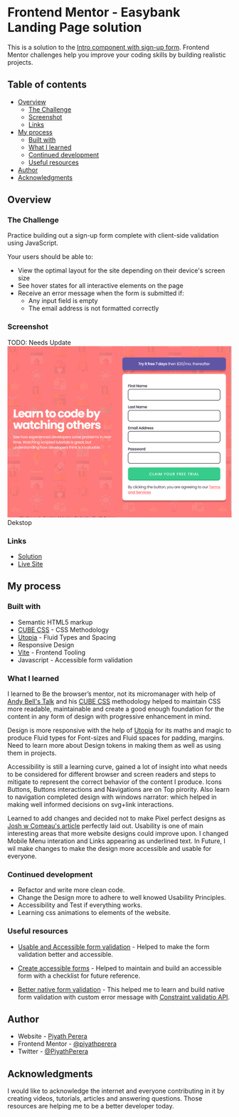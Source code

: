 # Frontend Mentor - Easybank Landing Page solution

This is a solution to the [Intro component with sign-up form](https://www.frontendmentor.io/challenges/intro-component-with-signup-form-5cf91bd49edda32581d28fd1). Frontend Mentor challenges help you improve your coding skills by building realistic projects.

## Table of contents

-   [Overview](#overview)
    -   [The Challenge](#the-challenge)
    -   [Screenshot](#screenshot)
    -   [Links](#links)
-   [My process](#my-process)
    -   [Built with](#built-with)
    -   [What I learned](#what-i-learned)
    -   [Continued development](#continued-development)
    -   [Useful resources](#useful-resources)
-   [Author](#author)
-   [Acknowledgments](#acknowledgments)

## Overview

### The Challenge
Practice building out a sign-up form complete with client-side validation using JavaScript.

Your users should be able to:

- View the optimal layout for the site depending on their device's screen size
- See hover states for all interactive elements on the page
- Receive an error message when the form is submitted if:
  - Any input field is empty
  - The email address is not formatted correctly

### Screenshot
TODO: Needs Update
![Desktop layout](./images/screenshot_desktop.png)
Dekstop

<!-- ![Mobile layout](./src/assets/images/screenshot_mobile.png) 
Mobile -->

### Links

-   [Solution](https://www.frontendmentor.io/solutions/easybank-landing-page-with-vite-cube-css-and-fluid-types-9fX7x5vExJ)
-   [Live Site](https://piyath-easybank-landing-page.netlify.app/)

## My process

### Built with

-   Semantic HTML5 markup
-   [CUBE CSS](https://cube.fyi/) - CSS Methodology
-   [Utopia](https://utopia.fyi/) - Fluid Types and Spacing
-   Responsive Design
-   [Vite](https://vitejs.dev/) - Frontend Tooling
-   Javascript - Accessible form validation

### What I learned

I learned to Be the browser’s mentor, not its micromanager with help of [Andy Bell's Talk](https://www.youtube.com/watch?v=5uhIiI9Ld5M) and his [CUBE CSS](https://cube.fyi/) methodology helped to maintain CSS more readable, maintainable and create a good enough foundation for the content in any form of design with progressive enhancement in mind.

Design is more responsive with the help of [Utopia](https://utopia.fyi/) for its maths and magic to produce Fluid types for Font-sizes and Fluid spaces for padding, margins. Need to learn more about Design tokens in making them as well as using them in projects.

Accessibility is still a learning curve, gained a lot of insight into what needs to be considered for different browser and screen readers and steps to mitigate to represent the correct behavior of the content I produce. Icons Buttons, Buttons interactions and Navigations are on Top pirority. Also learn to navigation completed design with windows narrator: which helped in making well informed decisions on svg+link interactions.

Learned to add changes and decided not to make Pixel perfect designs as [Josh w Comeau's article](https://www.joshwcomeau.com/css/pixel-perfection/) perfectly laid out. Usability is one of main interesting areas that more website designs could improve upon. I changed Mobile Menu interation and Links appearing as underlined text. In Future, I wil make changes to make the design more accessible and usable for everyone. 

### Continued development

- Refactor and write more clean code.
- Change the Design more to adhere to well knowed Usability Principles.
- Accessibility and Test if everything works.
- Learning css animations to elements of the website.

### Useful resources

-   [Usable and Accessible form validation](https://webaim.org/techniques/formvalidation/) - Helped to make the form validation better and accessible.

-   [Create accessible forms](https://www.a11yproject.com/posts/how-to-write-accessible-forms/#always-label-your-form-inputs) - Helped to maintain and build an accessible form with a checklist for future reference.

-   [Better native form validation](https://oliverjam.es/blog/better-native-form-validation/) - This helped me to learn and build native form validation with custom error message with [Constraint validatio API](https://developer.mozilla.org/en-US/docs/Web/Guide/HTML/Constraint_validation).

## Author

-   Website - [Piyath Perera](https://piyathperera.com.au)
-   Frontend Mentor - [@piyathperera](https://www.frontendmentor.io/profile/piyathperera)
-   Twitter - [@PiyathPerera](https://www.twitter.com/PiyathPerera)

## Acknowledgments

I would like to acknowledge the internet and everyone contributing in it by creating videos, tutorials, articles and answering questions. Those resources are helping me to be a better developer today.
